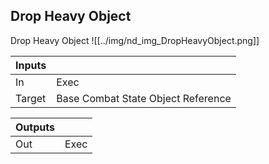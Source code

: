 ## Drop Heavy Object
Drop Heavy Object
![[../img/nd_img_DropHeavyObject.png]]

|Inputs||
|--|--|
| In | Exec |
| Target | Base Combat State Object Reference |

|Outputs||
|--|--|
| Out | Exec |
